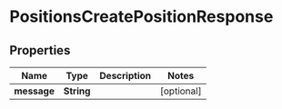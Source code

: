 

# PositionsCreatePositionResponse


## Properties

| Name | Type | Description | Notes |
|------------ | ------------- | ------------- | -------------|
|**message** | **String** |  |  [optional] |



